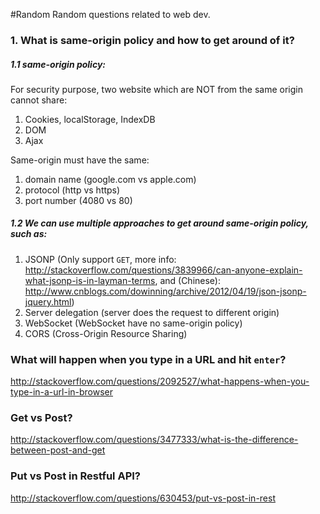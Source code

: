 #Random
Random questions related to web dev.

### 1. What is same-origin policy and how to get around of it?
##### 1.1 same-origin policy:
For security purpose, two website which are NOT from the same origin cannot share:

1. Cookies, localStorage, IndexDB
2. DOM
2. Ajax

Same-origin must have the same:

1. domain name (google.com vs apple.com)
2. protocol (http vs https)
3. port number (4080 vs 80)

##### 1.2 We can use multiple approaches to get around same-origin policy, such as:
1. JSONP (Only support `GET`, more info: http://stackoverflow.com/questions/3839966/can-anyone-explain-what-jsonp-is-in-layman-terms, and (Chinese): http://www.cnblogs.com/dowinning/archive/2012/04/19/json-jsonp-jquery.html)
2. Server delegation (server does the request to different origin)
3. WebSocket (WebSocket have no same-origin policy)
4. CORS (Cross-Origin Resource Sharing)

### What will happen when you type in a URL and hit `enter`?
http://stackoverflow.com/questions/2092527/what-happens-when-you-type-in-a-url-in-browser

### Get vs Post?
http://stackoverflow.com/questions/3477333/what-is-the-difference-between-post-and-get

### Put vs Post in Restful API?
http://stackoverflow.com/questions/630453/put-vs-post-in-rest

